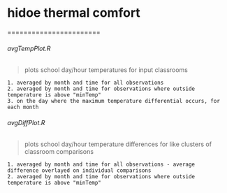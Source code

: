 # hidoe thermal comfort
=======================
###### avgTempPlot.R
  > plots school day/hour temperatures for input classrooms 
  
    1. averaged by month and time for all observations
    2. averaged by month and time for observations where outside temperature is above "minTemp"
    3. on the day where the maximum temperature differential occurs, for each month
    
###### avgDiffPlot.R
  > plots school day/hour temperature differences for like clusters of classroom comparisons
  
    1. averaged by month and time for all observations - average difference overlayed on individual comparisons
    2. averaged by month and time for observations where outside temperature is above "minTemp"
